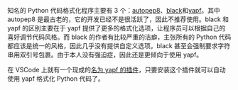 知名的 Python 代码格式化程序主要有 3 个：[autopep8](https://github.com/hhatto/autopep8)、[black](https://github.com/psf/black)和[yapf](https://github.com/google/yapf)。其中 autopep8 是最古老的，它的开发已经不是很活跃了，因此不推荐使用。black 和 yapf 的区别主要在于 yapf 提供了更多的格式化选项，让程序员可以根据自己的喜好调节代码风格。而 black 的作者有比较严重的洁癖，主张所有的 Python 代码都应该是统一的风格，因此几乎没有提供自定义选项。black 甚至会强制要求字符串用双引号包裹。由于本人没有强迫症，因此还是更倾向于使用 yapf。

在 VSCode 上就有一个现成的[名为 yapf 的插件](https://marketplace.visualstudio.com/items?itemName=eeyore.yapf)，只要安装这个插件就可以自动使用 yapf 格式化 Python 代码了。

